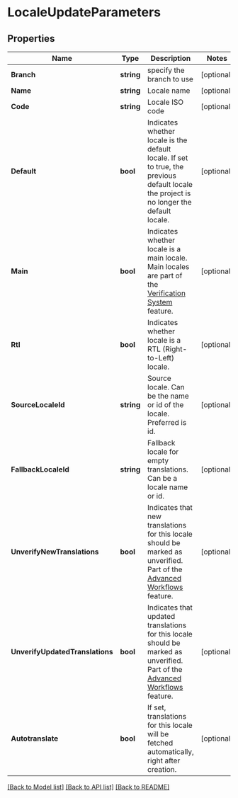 # LocaleUpdateParameters

## Properties

Name | Type | Description | Notes
------------ | ------------- | ------------- | -------------
**Branch** | **string** | specify the branch to use | [optional] 
**Name** | **string** | Locale name | [optional] 
**Code** | **string** | Locale ISO code | [optional] 
**Default** | **bool** | Indicates whether locale is the default locale. If set to true, the previous default locale the project is no longer the default locale. | [optional] 
**Main** | **bool** | Indicates whether locale is a main locale. Main locales are part of the [Verification System](https://support.phrase.com/hc/en-us/articles/5784094755484) feature. | [optional] 
**Rtl** | **bool** | Indicates whether locale is a RTL (Right-to-Left) locale. | [optional] 
**SourceLocaleId** | **string** | Source locale. Can be the name or id of the locale. Preferred is id. | [optional] 
**FallbackLocaleId** | **string** | Fallback locale for empty translations. Can be a locale name or id. | [optional] 
**UnverifyNewTranslations** | **bool** | Indicates that new translations for this locale should be marked as unverified. Part of the [Advanced Workflows](https://support.phrase.com/hc/en-us/articles/5784094755484) feature. | [optional] 
**UnverifyUpdatedTranslations** | **bool** | Indicates that updated translations for this locale should be marked as unverified. Part of the [Advanced Workflows](https://support.phrase.com/hc/en-us/articles/5784094755484) feature. | [optional] 
**Autotranslate** | **bool** | If set, translations for this locale will be fetched automatically, right after creation. | [optional] 

[[Back to Model list]](../README.md#documentation-for-models) [[Back to API list]](../README.md#documentation-for-api-endpoints) [[Back to README]](../README.md)


